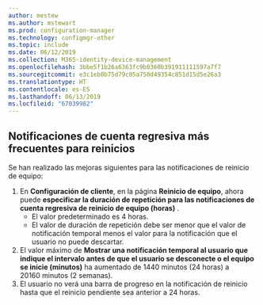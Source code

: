 ```yaml
---
author: mestew
ms.author: mstewart
ms.prod: configuration-manager
ms.technology: configmgr-other
ms.topic: include
ms.date: 06/12/2019
ms.collection: M365-identity-device-management
ms.openlocfilehash: 3bbe5f1b26a6363fc9b0360b391911111597a7f7
ms.sourcegitcommit: e3c1eb0b75d79c05a750d49354c851d15d5e26a3
ms.translationtype: HT
ms.contentlocale: es-ES
ms.lasthandoff: 06/13/2019
ms.locfileid: "67039982"
---
```

## <a name="more-frequent-countdown-notifications-for-restarts"></a>Notificaciones de cuenta regresiva más frecuentes para reinicios
<!--3976435-->
Se han realizado las mejoras siguientes para las notificaciones de reinicio de equipo:

1. En **Configuración de cliente**, en la página **Reinicio de equipo**, ahora puede **especificar la duración de repetición para las notificaciones de cuenta regresiva de reinicio de equipo (horas)** .
     - El valor predeterminado es 4 horas.
     - El valor de duración de repetición debe ser menor que el valor de notificación temporal menos el valor para la notificación que el usuario no puede descartar.
2. El valor máximo de **Mostrar una notificación temporal al usuario que indique el intervalo antes de que el usuario se desconecte o el equipo se inicie (minutos)** ha aumentado de 1440 minutos (24 horas) a 20160 minutos (2 semanas).
3. El usuario no verá una barra de progreso en la notificación de reinicio hasta que el reinicio pendiente sea anterior a 24 horas.
